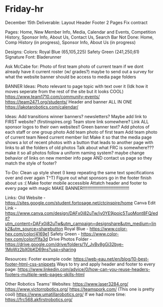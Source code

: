 # Friday-hr
December 15th Deliverable:
Layout
Header
Footer
2 Pages
Fix contract

Pages:
Home, New Member Info, Media, Calendar and Events, Competition History, Sponsor Info, About Us, Contact Us, Search Bar
Not Done: Home, Comp History (in progress), Sponsor Info, About Us (in progress)

Designs:
Colors: Royal Blue (65,105,225)
        Safety Green (241,250,61)
Signature Font: Bladerunner

Ask McCabe for:
Photo of first team
photo of current team if we dont already have it
current roster (w/ grades?)
maybe to send out a survey for what the website banner should be
access to media page folders

BANNER Ideas:
Photo relevant to page topic with text over it (Idk how it moves seperate from the rest of the site but it looks COOL) https://www.team1710.com/community-events/ https://team2471.org/students/
Header and banner ALL IN ONE https://lakotarobotics.com/calendar/

Ideas:
Add transitions
winner banners?
newsletters?
Maybe add link to FIRST website? (firstinspires.org)
Team store link somewhere?
Link ALL sponsor logos to their own websites!!
Green banner text?
Add photos of each staff or one group photo
Add team photo of first team
Add team photo of current team
Need current member list
Make it so that the media page shows a lot of recent photos with a button that leads to another page with links to all the folders of old photos
Talk about what FRC is somewhere???
make it so all photos follow a uniform naming system?
maybe change behavior of links on new member info page AND contact us page so they match the style of footer?

To-Do:
Clean up style sheet (I keep repeating the same text specifications over and over again T^T)
Figure out what sponsors go in the footer
finish about us :(
Make footer mobile accessible
Attatch header and footer to every page with magic
MAKE BANNER!!!!!!!!!!!!!!!!!!!!!!!!!!!!!!!!!!!!!!

Links:
Old Website - https://sites.google.com/student.fortosage.net/ctcinspire/home 
Canva Edit Link - https://www.canva.com/design/DAFx0i82uTw/iy0YE9jpoic5TuoMont8FQ/edit?utm_content=DAFx0i82uTw&utm_campaign=designshare&utm_medium=link2&utm_source=sharebutton
Royal Blue - https://www.color-hex.com/color/4169e1
Safety Green - https://www.color-hex.com/color/f1fa3d 
Drive Photos Folder - https://drive.google.com/drive/folders/1V_JvBv8gGi32bye-1MoWz2bX0bKD69ns?usp=sharing 

Resources:
Footer example code: https://web-eau.net/en/blog/10-best-footer-html-css-snippets 
Ways to try and apply header and footer to every page: https://www.linkedin.com/advice/0/how-can-you-reuse-headers-footers-multiple-web-pages-skills-html 

Other Robotics Teams’ Websites:
https://www.laser3284.org/ 
https://www.victorrobotics.org/
https://teamspork.com/ (This one is pretty cool)
https://www.umatillarobotics.org/ 
If we had more time: https://frc568.akfirstrobotics.org/

